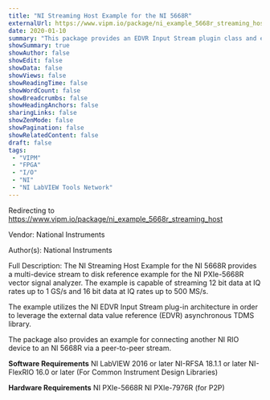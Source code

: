 ```yaml
---
title: "NI Streaming Host Example for the NI 5668R"
externalUrl: https://www.vipm.io/package/ni_example_5668r_streaming_host
date: 2020-01-10
summary: "This package provides an EDVR Input Stream plugin class and examples for stream to disk and peer-to-peer streaming for the NI PXIe-5668R."
showSummary: true
showAuthor: false
showEdit: false
showData: false
showViews: false
showReadingTime: false
showWordCount: false
showBreadcrumbs: false
showHeadingAnchors: false
sharingLinks: false
showZenMode: false
showPagination: false
showRelatedContent: false
draft: false
tags:
 - "VIPM"
 - "FPGA"
 - "I/O"
 - "NI"
 - "NI LabVIEW Tools Network"
---
```


Redirecting to https://www.vipm.io/package/ni_example_5668r_streaming_host

Vendor: National Instruments

Author(s): National Instruments
 
Full Description:
The NI Streaming Host Example for the NI 5668R provides a multi-device stream to disk reference example for the NI PXIe-5668R vector signal analyzer.  The example is capable of streaming 12 bit data at IQ rates up to 1 GS/s and 16 bit data at IQ rates up to 500 MS/s.

The example utilizes the NI EDVR Input Stream plug-in architecture in order to leverage the external data value reference (EDVR) asynchronous TDMS library.

The package also provides an example for connecting another NI RIO device to an NI 5668R via a peer-to-peer stream.

**Software Requirements**
NI LabVIEW 2016 or later
NI-RFSA 18.1.1 or later
NI-FlexRIO 16.0 or later (For Common Instrument Design Libraries)

**Hardware Requirements**
NI PXIe-5668R
NI PXIe-7976R (for P2P)